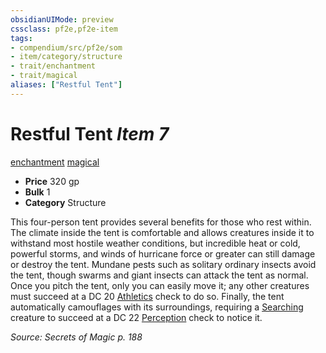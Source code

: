 ```yaml
---
obsidianUIMode: preview
cssclass: pf2e,pf2e-item
tags:
- compendium/src/pf2e/som
- item/category/structure
- trait/enchantment
- trait/magical
aliases: ["Restful Tent"]
---
```

# Restful Tent *Item 7*  
[enchantment](../../../rules/traits/enchantment.md)  [magical](../../../rules/traits/magical.md)  

- **Price** 320 gp
- **Bulk** 1
- **Category** Structure

This four-person tent provides several benefits for those who rest within. The climate inside the tent is comfortable and allows creatures inside it to withstand most hostile weather conditions, but incredible heat or cold, powerful storms, and winds of hurricane force or greater can still damage or destroy the tent. Mundane pests such as solitary ordinary insects avoid the tent, though swarms and giant insects can attack the tent as normal. Once you pitch the tent, only you can easily move it; any other creatures must succeed at a DC 20 [Athletics](../../skills.md#Athletics) check to do so. Finally, the tent automatically camouflages with its surroundings, requiring a [Searching](../../../rules/actions/search.md) creature to succeed at a DC 22 [Perception](../../skills.md#Perception) check to notice it.

*Source: Secrets of Magic p. 188*